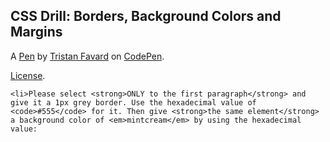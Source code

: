 CSS Drill: Borders, Background Colors and Margins
-------------------------------------------------


A [Pen](https://codepen.io/Trsi/pen/WNbmwNK) by [Tristan Favard](https://codepen.io/Trsi) on [CodePen](https://codepen.io).

[License](https://codepen.io/Trsi/pen/WNbmwNK/license).

    <li>Please select <strong>ONLY to the first paragraph</strong> and give it a 1px grey border. Use the hexadecimal value of <code>#555</code> for it. Then give <strong>the same element</strong> a background color of <em>mintcream</em> by using the hexadecimal value: 